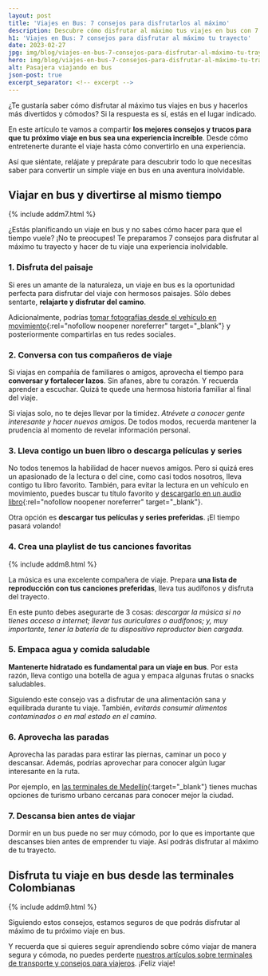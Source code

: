 ```yaml
---
layout: post
title: 'Viajes en Bus: 7 consejos para disfrutarlos al máximo'
description: Descubre cómo disfrutar al máximo tus viajes en bus con 7 consejos sobre destinos, seguridad y comodidad. ¡Planifica tu próximo viaje con confianza y comodidad!
h1: 'Viajes en Bus: 7 consejos para disfrutar al máximo tu trayecto'
date: 2023-02-27
jpg: img/blog/viajes-en-bus-7-consejos-para-disfrutar-al-máximo-tu-trayecto.jpg
hero: img/blog/viajes-en-bus-7-consejos-para-disfrutar-al-máximo-tu-trayecto.webp
alt: Pasajera viajando en bus
json-post: true
excerpt_separator: <!-- excerpt -->
---
```

¿Te gustaría saber cómo disfrutar al máximo tus viajes en bus y hacerlos más divertidos y cómodos? Si la respuesta es sí, estás en el lugar indicado.

<!-- excerpt -->

En este artículo te vamos a compartir **los mejores consejos y trucos para que tu próximo viaje en bus sea una experiencia increíble**. Desde cómo entretenerte durante el viaje hasta cómo convertirlo en una experiencia.

Así que siéntate, relájate y prepárate para descubrir todo lo que necesitas saber para convertir un simple viaje en bus en una aventura inolvidable.

## Viajar en bus y divertirse al mismo tiempo

{% include addm7.html %}

¿Estás planificando un viaje en bus y no sabes cómo hacer para que el tiempo vuele? ¡No te preocupes! Te preparamos 7 consejos para disfrutar al máximo tu trayecto y hacer de tu viaje una experiencia inolvidable.

### 1. Disfruta del paisaje

Si eres un amante de la naturaleza, un viaje en bus es la oportunidad perfecta para disfrutar del viaje con hermosos paisajes. Sólo debes sentarte, **relajarte y disfrutar del camino**.

Adicionalmente, podrías [tomar fotografías desde el vehículo en movimiento](https://www.dzoom.org.es/fotos-desde-vehiculos-movimiento/){:rel="nofollow noopener noreferrer" target="_blank"} y posteriormente compartirlas en tus redes sociales.

### 2. Conversa con tus compañeros de viaje

Si viajas en compañía de familiares o amigos, aprovecha el tiempo para **conversar y fortalecer lazos**. Sin afanes, abre tu corazón. Y recuerda aprender a escuchar. Quizá te quede una hermosa historia familiar al final del viaje.

Si viajas solo, no te dejes llevar por la timidez. *Atrévete a conocer gente interesante y hacer nuevos amigos*. De todos modos, recuerda mantener la prudencia al momento de revelar información personal.

### 3. Lleva contigo un buen libro o descarga películas y series

No todos tenemos la habilidad de hacer nuevos amigos. Pero si quizá eres un apasionado de la lectura o del cine, como casi todos nosotros, lleva contigo tu libro favorito. También, para evitar la lectura en un vehículo en movimiento, puedes buscar tu título favorito y [descargarlo en un audio libro](https://www.xataka.com/basics/17-paginas-para-descargar-audiolibros-gratis){:rel="nofollow noopener noreferrer" target="_blank"}.

Otra opción es **descargar tus películas y series preferidas**. ¡El tiempo pasará volando!

### 4. Crea una playlist de tus canciones favoritas

{% include addm8.html %}

La música es una excelente compañera de viaje. Prepara **una lista de reproducción con tus canciones preferidas**, lleva tus audífonos y disfruta del trayecto.

En este punto debes asegurarte de 3 cosas: *descargar la música si no tienes acceso a internet; llevar tus auriculares o audífonos; y, muy importante, tener la batería de tu dispositivo reproductor bien cargada.*

### 5. Empaca agua y comida saludable

**Mantenerte hidratado es fundamental para un viaje en bus**. Por esta razón, lleva contigo una botella de agua y empaca algunas frutas o snacks saludables.

Siguiendo este consejo vas a disfrutar de una alimentación sana y equilibrada durante tu viaje. También, *evitarás consumir alimentos contaminados o en mal estado en el camino.*

### 6. Aprovecha las paradas

Aprovecha las paradas para estirar las piernas, caminar un poco y descansar. Además, podrías aprovechar para conocer algún lugar interesante en la ruta.

Por ejemplo, en [las terminales de Medellín]({{'terminal-de-medellin'|relative_url}} "Terminales de Medellín"){:target="_blank"} tienes muchas opciones de turismo urbano cercanas para conocer mejor la ciudad.

### 7. Descansa bien antes de viajar

Dormir en un bus puede no ser muy cómodo, por lo que es importante que descanses bien antes de emprender tu viaje. Así podrás disfrutar al máximo de tu trayecto.

## Disfruta tu viaje en bus desde las terminales Colombianas

{% include addm9.html %}

Siguiendo estos consejos, estamos seguros de que podrás disfrutar al máximo de tu próximo viaje en bus.

Y recuerda que si quieres seguir aprendiendo sobre cómo viajar de manera segura y cómoda, no puedes perderte [nuestros artículos sobre terminales de transporte y consejos para viajeros]({{'blog'|relative_url}}). ¡Feliz viaje!
